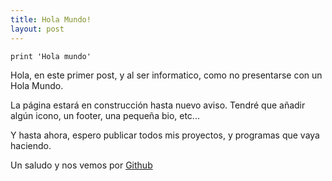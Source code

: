 ```yaml
---
title: Hola Mundo!
layout: post
---
```


`print 'Hola mundo'`


Hola, en este primer post, y al ser informatico, como no presentarse con un Hola Mundo.

La página estará en construcción hasta nuevo aviso. Tendré que añadir algún icono, un footer, una pequeña bio, etc...

Y hasta ahora, espero publicar todos mis proyectos, y programas que vaya haciendo.

Un saludo y nos vemos por [Github](http://github.com)